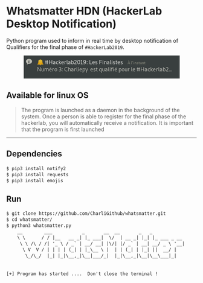 # Whatsmatter HDN (HackerLab Desktop Notification)

Python program used to inform in real time by desktop notification of Qualifiers for the final phase of ```#HackerLab2019```.

<center><img src="Whatsmatter-about.png" /></center>

## Available for linux OS  
> The program is launched as a daemon in the background of the system. Once a person is able to register for the final phase of the hackerlab, you will automatically receive a notification. It is important that the program is first launched

---
## Dependencies
```console
$ pip3 install notify2  
$ pip3 install requests  
$ pip3 install emojis  
```
## Run
```console
$ git clone https://github.com/CharliGithub/whatsmatter.git
$ cd whatsmatter/
$ python3 whatsmatter.py 
    __        ___           _       __  __       _   _            
    \ \      / / |__   __ _| |_ ___|  \/  | __ _| |_| |_ ___ _ __ 
     \ \ /\ / /| '_ \ / _` | __/ __| |\/| |/ _` | __| __/ _ \ '__|
      \ V  V / | | | | (_| | |_\__ \ |  | | (_| | |_| ||  __/ |   
       \_/\_/  |_| |_|\__,_|\__|___/_|  |_|\__,_|\__|\__\___|_|   
                                                                  
    
[+] Program has started ....  Don't close the terminal !
```
